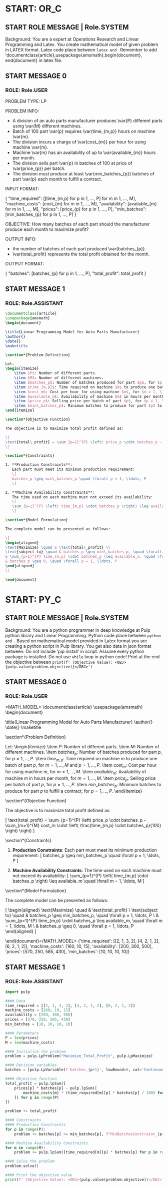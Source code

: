# START: OR_C 
## START ROLE MESSAGE | Role.SYSTEM 
Background: You are a expert at Operations Research and Linear Programming and Latex. You create mathematical model of given problem in LATEX format. Latex code place between ```latex and ``` Remember to add 'documentclass{article},usepackage{amsmath},begin{document}, end{document} in latex file. 
## START MESSAGE 0 
### ROLE: Role.USER
<DESCRIPTION>
PROBLEM TYPE: LP

PROBLEM INFO:

- A division of an auto parts manufacturer produces \var{P} different parts using \var{M} different machines.
- Batch of 100 part \var{p} requires \var{time_{m,p}} hours on machine \var{m}.
- The division incurs a charge of \var{cost_{m}} per hour for using machine \var{m}.
- Machine \var{m} has an availability of up to \var{available_{m}} hours per month.
- The division sells part \var{p} in batches of 100 at price of \var{price_{p}} per batch.
- The division must produce at least \var{min_batches_{p}} batches of part \var{p} each month to fulfill a contract.

INPUT FORMAT: 

{
    "time_required": [[time_{m,p} for p in 1, ..., P] for m in 1, ..., M],
    "machine_costs": [cost_{m} for m in 1, ..., M],
    "availability": [available_{m} for m in 1, ..., M],
    "prices": [price_{p} for p in 1, ..., P],
    "min_batches": [min_batches_{p} for p in 1, ..., P]
}

OBJECTIVE: How many batches of each part should the manufacturer produce each month to maximize profit?

OUTPUT INFO:

- the number of batches of each part produced \var{batches_{p}}.
- \var{total_profit} represents the total profit obtained for the month.

OUTPUT FORMAT:

{
    "batches": [batches_{p} for p in 1, ..., P],
    "total_profit": total_profit
}
</DESCRIPTION>


## START MESSAGE 1 
### ROLE: Role.ASSISTANT
```latex
\documentclass{article}
\usepackage{amsmath}
\begin{document}

\title{Linear Programming Model for Auto Parts Manufacturer}
\author{}
\date{}
\maketitle

\section*{Problem Definition}

Let:
\begin{itemize}
    \item $P$: Number of different parts.
    \item $M$: Number of different machines.
    \item $batches_p$: Number of batches produced for part $p$, for $p = 1, \ldots, P$.
    \item $time_{m,p}$: Time required on machine $m$ to produce one batch of part $p$, for $m = 1, \ldots, M$ and $p = 1, \ldots, P$.
    \item $cost_m$: Cost per hour for using machine $m$, for $m = 1, \ldots, M$.
    \item $available_m$: Availability of machine $m$ in hours per month, for $m = 1, \ldots, M$.
    \item $price_p$: Selling price per batch of part $p$, for $p = 1, \ldots, P$.
    \item $min\_batches_p$: Minimum batches to produce for part $p$ to fulfill a contract, for $p = 1, \ldots, P$.
\end{itemize}

\section*{Objective Function}

The objective is to maximize total profit defined as:

\[
\text{total\_profit} = \sum_{p=1}^{P} \left( price_p \cdot batches_p - \sum_{m=1}^{M} cost_m \cdot \left( \frac{time_{m,p} \cdot batches_p}{100} \right) \right)
\]

\section*{Constraints}

1. **Production Constraints**:
   Each part must meet its minimum production requirement:
   \[
   batches_p \geq min\_batches_p \quad \forall p = 1, \ldots, P
   \]

2. **Machine Availability Constraints**:
   The time used on each machine must not exceed its availability:
   \[
   \sum_{p=1}^{P} \left( time_{m,p} \cdot batches_p \right) \leq available_m \quad \forall m = 1, \ldots, M
   \]

\section*{Model Formulation}

The complete model can be presented as follows:

\[
\begin{aligned}
\text{Maximize} \quad & \text{total\_profit} \\
\text{subject to} \quad & batches_p \geq min\_batches_p, \quad \forall p = 1, \ldots, P \\
& \sum_{p=1}^{P} time_{m,p} \cdot batches_p \leq available_m, \quad \forall m = 1, \ldots, M \\
& batches_p \geq 0, \quad \forall p = 1, \ldots, P
\end{aligned}
\]

\end{document}
```

# START: PY_C 
## START ROLE MESSAGE | Role.SYSTEM 
Background: You are a python programmer in deep knowledge at Pulp python library and Linear Programming. Python code place between ```python and ```. Based on mathematical model provided in Latex format you are creating a python script in Pulp library. You get also data in json format between: <DATA></DATA> Do not include 'pip install' in script. Assume every python package is installed. Do not use `while` loop in python code! Print at the end the objective between <OBJ></OBJ> `print(f' (Objective Value): <OBJ>{pulp.value(problem.objective)}</OBJ>')` 
## START MESSAGE 0 
### ROLE: Role.USER
<MATH_MODEL>
\documentclass{article}
\usepackage{amsmath}
\begin{document}

\title{Linear Programming Model for Auto Parts Manufacturer}
\author{}
\date{}
\maketitle

\section*{Problem Definition}

Let:
\begin{itemize}
    \item $P$: Number of different parts.
    \item $M$: Number of different machines.
    \item $batches_p$: Number of batches produced for part $p$, for $p = 1, \ldots, P$.
    \item $time_{m,p}$: Time required on machine $m$ to produce one batch of part $p$, for $m = 1, \ldots, M$ and $p = 1, \ldots, P$.
    \item $cost_m$: Cost per hour for using machine $m$, for $m = 1, \ldots, M$.
    \item $available_m$: Availability of machine $m$ in hours per month, for $m = 1, \ldots, M$.
    \item $price_p$: Selling price per batch of part $p$, for $p = 1, \ldots, P$.
    \item $min\_batches_p$: Minimum batches to produce for part $p$ to fulfill a contract, for $p = 1, \ldots, P$.
\end{itemize}

\section*{Objective Function}

The objective is to maximize total profit defined as:

\[
\text{total\_profit} = \sum_{p=1}^{P} \left( price_p \cdot batches_p - \sum_{m=1}^{M} cost_m \cdot \left( \frac{time_{m,p} \cdot batches_p}{100} \right) \right)
\]

\section*{Constraints}

1. **Production Constraints**:
   Each part must meet its minimum production requirement:
   \[
   batches_p \geq min\_batches_p \quad \forall p = 1, \ldots, P
   \]

2. **Machine Availability Constraints**:
   The time used on each machine must not exceed its availability:
   \[
   \sum_{p=1}^{P} \left( time_{m,p} \cdot batches_p \right) \leq available_m \quad \forall m = 1, \ldots, M
   \]

\section*{Model Formulation}

The complete model can be presented as follows:

\[
\begin{aligned}
\text{Maximize} \quad & \text{total\_profit} \\
\text{subject to} \quad & batches_p \geq min\_batches_p, \quad \forall p = 1, \ldots, P \\
& \sum_{p=1}^{P} time_{m,p} \cdot batches_p \leq available_m, \quad \forall m = 1, \ldots, M \\
& batches_p \geq 0, \quad \forall p = 1, \ldots, P
\end{aligned}
\]

\end{document}</MATH_MODEL>
<DATA>
{'time_required': [[2, 1, 3, 2], [4, 2, 1, 2], [6, 2, 1, 2]], 'machine_costs': [160, 10, 15], 'availability': [200, 300, 500], 'prices': [570, 250, 585, 430], 'min_batches': [10, 10, 10, 10]}</DATA>


## START MESSAGE 1 
### ROLE: Role.ASSISTANT
```python
import pulp

#### Data
time_required = [[2, 1, 3, 2], [4, 2, 1, 2], [6, 2, 1, 2]]
machine_costs = [160, 10, 15]
availability = [200, 300, 500]
prices = [570, 250, 585, 430]
min_batches = [10, 10, 10, 10]

#### Parameters
P = len(prices)
M = len(machine_costs)

#### Initialize the problem
problem = pulp.LpProblem("Maximize_Total_Profit", pulp.LpMaximize)

#### Decision variables
batches = [pulp.LpVariable(f'batches_{p+1}', lowBound=0, cat='Continuous') for p in range(P)]

#### Objective function
total_profit = pulp.lpSum([
    prices[p] * batches[p] - pulp.lpSum([
        machine_costs[m] * (time_required[m][p] * batches[p] / 100) for m in range(M)
    ]) for p in range(P)
])

problem += total_profit

#### Constraints
#### Production Constraints
for p in range(P):
    problem += batches[p] >= min_batches[p], f"MinBatchesConstraint_{p+1}"

#### Machine Availability Constraints
for m in range(M):
    problem += pulp.lpSum([time_required[m][p] * batches[p] for p in range(P)]) <= availability[m], f"MachineAvailabilityConstraint_{m+1}"

#### Solve the problem
problem.solve()

#### Print the objective value
print(f' (Objective Value): <OBJ>{pulp.value(problem.objective)}</OBJ>')
```


